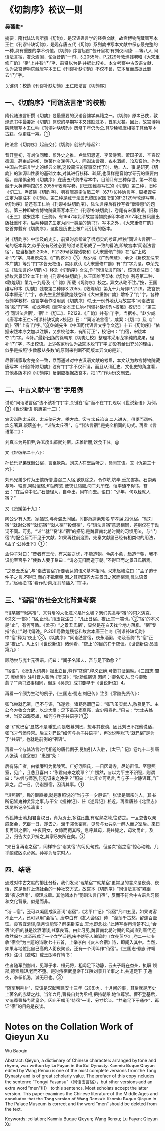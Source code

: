 # 《切韵序》校议一则  

### 吴葆勤\*  

摘要：隋代陆法言所撰《切韵》，是汉语语言学的经典文献。故宫博物院藏唐写本王仁《刊谬补缺切韵》，是现存唐五代《切韵》系列韵书写本文献中保存最完整的一种,具有重要的学术价值。《切韵》序言起首“昔开皇初,有刘仪同臻·…..等八人,同诣法言宿，夜永酒阑，论及音韵”一句，S.2055号、P.2129号敦煌残卷和《大宋重修广韵》“宿”上并有“门”字，前贤以为是,并据此校补。本文考察中古汉语文献，认为故宫博物院藏唐写本王仁《刊谬补缺切韵》不仅不误，它本反而应据此删去“门”字。  

关键词：校勘《刊谬补缺切韵》王仁陆法言《切韵序》  

## 一、《切韵序》“同诣法言宿”的校勘  

隋代陆法言所撰《切韵》是最重要的汉语音韵学典籍之一。《切韵》原本已佚，敦煌遗书中最接近《切韵》原貌的早期写本又残缺过多，首尾尤甚。因此，故宫博物院藏唐写本王仁响《刊谬补缺切韵》历经千年仍为全,其珍稀程度相较于其他写本古籍，似更胜一筹。①  

陆法言《切韵序》起首交代《切韵》创制的缘起?：  

昔开皇初，有刘仪同臻、颜外史之推、卢武阳思道、李常侍若、萧国子该、辛咨议德源、薛吏部道衡、魏著作彦渊等八人，同诣法言宿，夜永酒阑，论及音韵。作为中国古代语言学史的经典文献,这段简洁的叙事交代了时、地、人、事,是研究《切韵》的渊源和性质的基础文本,对其进行校释、疏证,也同样是音韵学研究的重要内容。首尾俱全的《切韵序》,在唐五代韵书写本中，目前只有三种存世。第一种是藏于大英博物馆的S.2055号敦煌写卷，即王国维摹写过的《切韵》第二种，旧称《切二》。卷首除《切韵序》，另有唐高宗仪凤二年（677)长孙讷言序，周祖谟先生定为笺注本《切韵》。第二种是藏于法国巴黎国家图书馆的P.2129号敦煌写卷，《切韵序》前还有王仁响《刊谬补缺切韵序》，陆法言序后有抄写者“僧善惠”的题名。第三种即故宫博物院藏唐写本王仁《刊谬补缺切韵》，卷尾有宋濂跋语，旧称《王三》或宋跋本《王韵》，有1947年北平故宫博物院影印本和2017年江苏凤凰出版社重印本。后两种周先生定为同一类型的韵书?。写本之外，《大宋重修广韵》卷首亦载有《切韵序》，这也是历史上被广泛引用的版本。  

对《切韵序》中涉及的史实，前贤时彦都做了很翔实的考证,唯独“同诣法言宿”一句的版本异文,似乎没有经过必要的讨论而形成了一致的看法,即故宫本“同诣法言宿”，应当根据S.2055、P.2129号敦煌残卷和《大宋重修广韵》在“宿”上粘补“门”字。周祖谟先生《广韵校本》③、赵少咸《广韵疏证》、余永《新校互注宋本广韵》等对“门”字皆无校语，实即默认《大宋重修广韵》有“门”字为是。李荣先生《陆法言的<切韵>》移录《切韵序》全文,作“同诣法言门宿”，该页脚注日：“根据故宫景印全本王仁响《刊谬补缺切韵》,以王国维写印本《切韵》残卷第二种、《敦煌琐》第九十九号及《广韵》所载《切韵序》校之。异文从略不注。”按，王国维写印本《切韵》残卷第二种即S.2055，《敦煌琐》第九十九号即P.2129。故宫景印本原无“门”字，李先生显然据敦煌残卷和《大宋重修广韵》增补了“门”字。各种音韵学教材、语言学著作引用到《切韵序》时,无一例外地认为故宫本“同诣法言宿”脱“门”字，如龙宇纯《唐写全本王仁响<刊谬补缺切韵>校笺》校记日：“第三行‘同诣法言宿’，‘宿’上《切二》、P2129、《广韵》并有‘门'字，当据补。"赵少咸《唐写本王仁<刊谬补缺切韵>校记》日：“‘同诣法言宿”，咸案：《切二》及《广韵》‘宿”上有‘门’字。”⑧洪诚先生《中国历代语言文字学文选》十五《切韵序》“依据宋跋本序文加以注解，又参校他本，有所订正”，校记曰：“门宿，宋跋本夺“门'字。今补。”最新出版的徐朝东《切韵汇校》整理本采用龙宇纯的成果，径补“门”字，不出校语。上述各家均认为故宫本脱“门”字,却没有给出充分的理由，似乎是按照“少数服从多数”的原则来判断不同版本异文的是非。  

尽管诸家取舍完全一致，然而通过对中古汉语文献的考察，本文认为故宫博物院藏唐写本《刊谬补缺切韵》没有“门”字不仅不误，而且从词汇史、文化史的角度看，其他各版本的《切韵序》反倒应根据故宫本，把“门”作为衍文删去。  

## 二、中古文献中“宿”字用例  

讨论“同诣法言宿”该不该补“门”字,关键在“宿”而不在“门”,现以《世说新语》为例。③《世说新语·夙惠第十二》：  

宾客诣陈太丘宿，太丘使元方、季方炊。客与太丘论议,二人进火，俱委而窃听。炊忘箸算,饭落釜中。“诣陈太丘宿”，与“诣法言宿”,是完全相同的句式。再看《言语第二》：  

刘真长为丹阳尹,许玄度出都就刘宿。床惟新丽,饮食丰甘。@  

又《轻氓第二十六》：  

孙长乐兄弟就谢公宿，言至款杂。刘夫人在壁后听之，具闻其语。又《仇第三十六》：  

刘玛兄弟少时为王恺所憎,尝召二人宿,欲默除之。令作坑,坑毕,垂加害矣。石崇素与玛、琨善,闻就恺宿,知当有变,便夜往诣恺,问二刘所在。恺卒迫不得讳，答云：“在后斋中眠。”石便径入，自牵出，同车而去。语曰：“少年，何以轻就人宿？”  

又《贤媛第十九》：  

陶公少有大志，家酷贫,与母湛氏同居。同郡范逵素知名,举孝廉,投侃宿。“就刘宿”“就谢公宿”“就恺宿”“就人宿”“投侃宿”，与“诣法言宿”意思相同，差别仅在于动词不同。可见，“诣”“就”“投”和“宿”的搭配,是魏晋南北朝时期的习惯用法，与“门宿”的配合反而不见于文献。如果再往前追溯，先秦文献里已经有相类似的用法，《孟子·公孙丑下》①：  

孟仲子对曰：“昔者有王命，有采薪之忧，不能造朝。今病小愈，趋造于朝，我不识能至否乎？”使数人要于路曰：“请必无归而造于朝。”不得已而之景丑氏宿焉。  

“之景丑氏宿”,与“诣法言宿”所要表达的语义基本相同。汉末赵岐注曰：“孟子迫于仲子之言,不得已,而心不欲至朝,因之其所知齐大夫景丑之家而宿焉,具以语景子。”赵岐把“宿”看作动词,在其前插入“而”字。  

## 三、“诣宿”的社会文化背景考察  

“诣某宿”“就某宿”，其背后的文化意义是什么呢？我们先追寻“宿”的词义演变。《说文·一部》：“宿,止也。”段玉裁注曰：“凡止日宿。夜止,其一端也。”②“宿”的本义是“止”，有例可循。《孟子》“之景丑氏宿”，显然是在白天找个地方落脚。“宿”专指“夜止”,时代偏晚。P.2011号敦煌残卷和故宫本唐王仁响《刊谬补缺切韵》中“宿”释为“夜止”③，《切韵序》“同诣法言宿，夜永酒阑，论及音韵”的“宿”正是“夜止”。从上引《世说新语》诸例看，“夜止”的目的在于夜谈。《世说新语·品藻第九》：  

顾劭尝与庞士元宿语。问曰：“闻子名知人，吾与足下敦愈？”  

“宿语”，《汉语大词典》据此立目,释作“夜谈”,释义正确,可惜书证偏晚。《三国志·蜀志·庞统传》注引晋人张勃《吴录》：“劭就统宿语,因问：‘卿名知人,吾与卿敦愈？””两书叙事相同，但是《吴录》成书要早于《世说新语》4。  

再看一个颇为生动的例子，《三国志·蜀志·刘巴传》注引《零陵先贤传》：  

张飞尝就巴宿，巴不与语，飞遂忿。诸葛亮谓巴曰：“张飞虽实武人,敬慕足下。主公今方收合文武，以定大事；足下虽天素高亮，宜少降意也。”巴曰：“大丈夫处世，当交四海英雄，如何与兵子共语乎?"③  

张飞“就巴宿”显然不是睡觉,而是敬慕刘巴，想与其夜谈。因此刘巴不跟他说话，张飞才气愤异常。后文刘巴说“如何与兵子共语乎”，再次说明张飞“就巴宿”是为了“共语”，也就是前例的“宿语”。  

再看一个与陆法言时代相近的唐代例子,更加引人入胜，《太平广记》卷九十二引唐人张读《宣室志》“惠照”条：  

后有陈广者，由孝廉科为武陵官。广好浮图氏，一日因谒寺，尽访群僧。至惠照室，见广，且悲且喜曰：“陈君何来之晚耶？”广愣然，自以为平生不识照，则谓曰：“未尝与师游,何见讶来之晚乎？”照曰：“此非立可尽言,当与子一夕静语耳。”广异之。后一日，仍诣照宿，因请其事。①  

“诣照宿”，目的很直接,就是惠照说的“当与子一夕静语”。张读是唐宗时人，其书所记皆鬼神灵异之事,与干宝《搜神记》、任《述异记》相近。再看唐孙《北里志》跋尾所记令狐漓事：  

令狐博士漓,相君当权日，尚为贡士,多往此曲,有昵熟之地,往访之。一旦忽告以亲戚聚会，乞缀一日，遂去之。漓于邻舍密窥，见母与女共杀一醉人而之室后。来日复再诣之宿?，中夜问女，女惊而扼其喉，急呼其母，将共毙之，母劝而止。及旦，归告大京尹捕之,其家已失所在矣。③  

“来日复再诣之宿”，同样符合“诣某宿”的习见句式，但这次“诣之宿”惊心动魄，几乎酿成凶杀命案。孙亦为唐宗时人。  

## 四、结语  

通过对中古文献的排比分析，我们发现“诣某宿”“就某宿”更常见的含义是夜谈、夜话，这是当时上流社会的一种社交方式。故宫本《切韵序》“同诣法言宿”紧跟着“夜永酒阑”，顺理成章。其他诸本作“同诣法言门宿”，反而不符合中古语言习惯和文化背景，似是而非。  

“诣·…宿”，还可以凝固成双音词“诣宿”，《太平广记》“诣宿”凡四五见。如果访客不止一人，还可以用“会宿”。唐李白有《友人会宿》诗：“涤荡千古愁，留连百壶饮。良宵宜清谈,皓月谁能寝？醉来卧空山,天地即念枕。”此诗写得再清楚不过,“会宿”的目的就是饮酒清谈,共享良宵。由此可见,魏晋南北朝时期的风尚直到唐代还依然保存,甚至形成了一个文学话题,宋李防等人编纂的《文苑英华》,卷二一七专收“宿会”为主题的诗歌七十五首，上举李白《友人会宿》诗，即阑入其中。当然，如果与地位比自己高的人彻夜聚谈，还有一个词叫作“侍宿”。《三国志·蜀志·许靖传》注引《魏略》载王朗与许靖书：  

往者随军到荆州，见邓子孝、桓元将，粗闻足下动静，云夫子既在益州，执职 领郡,德素规矩,老而不堕。是时侍宿武皇帝于江陵刘景升听事之上,共道足下 于通夜，拳拳饥渴，诚无已也。③  

“随军到荆州”，应该是汉献帝建安十三年（208)九、十月间的事，其后就是历史上著名的赤壁之战。当年六月,曹操自封为丞相,把持朝纲,地位尊崇。曹不登基后，又追尊曹操为武皇帝，因此王朗用“侍宿”一词，分寸恰当。“共道足下于通夜”，再证“宿”的目的是夜谈。  

# Notes on the Collation Work of Qieyun Xu  

Wu Baoqin  

Abstract: Qieyun, a dictionary of Chinese characters arranged by tone and rhyme, was written by Lu Fayan in the Sui Dynasty. Kanmiu Buque Qieyun edited by Wang Renxu is one of the most complete versions from the Tang Dynasty and is of great scholarly value. The preface of this copy includes the sentence “Tongyi Fayansu"（同诣法言宿），but other versions add an extra word “men"(I]） to this sentence. Most scholars accept the latter version. This paper examines the Chinese literature of the Middle Ages and concludes that the Tang version of Wang Renxu’s Kanmiu Buque Qieyun in The Palace Museum is correct and the word “men” should be deleted from the text.  

Keywords: collation; Kanmiu Buque Qieyun; Wang Renxu; Lu Fayan; Qieyun Xu  